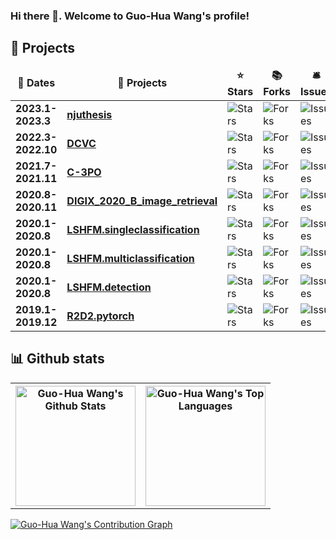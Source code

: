 ### Hi there 👋. Welcome to Guo-Hua Wang's profile!

## 💼 Projects

<table>
  <thead align="center">
    <tr border: none;>
      <td><b>📅 Dates </b></td>
      <td><b>🎁 Projects</b></td>
      <td><b>⭐ Stars</b></td>
      <td><b>📚 Forks</b></td>
      <td><b>🛎 Issues</b></td>
      <td><b>📬 Pull requests</b></td>
    </tr>
  </thead>
  <tbody>
    <tr>
      <td><b>2023.1-2023.3</b></td>
      <td><a href="https://github.com/DoctorKey/njuthesis"><b>njuthesis</b></a></td>
      <td><img alt="Stars" src="https://img.shields.io/github/stars/DoctorKey/njuthesis?style=flat-square&labelColor=343b41"/></td>
      <td><img alt="Forks" src="https://img.shields.io/github/forks/DoctorKey/njuthesis?style=flat-square&labelColor=343b41"/></td>
      <td><img alt="Issues" src="https://img.shields.io/github/issues/DoctorKey/njuthesis?style=flat-square&labelColor=343b41"/></td>
      <td><img alt="Pull Requests" src="https://img.shields.io/github/issues-pr/DoctorKey/njuthesis?style=flat-square&labelColor=343b41"/></td>
    </tr>
    <tr>
      <td><b>2022.3-2022.10</b></td>
      <td><a href="https://github.com/microsoft/DCVC"><b>DCVC</b></a></td>
      <td><img alt="Stars" src="https://img.shields.io/github/stars/microsoft/DCVC?style=flat-square&labelColor=343b41"/></td>
      <td><img alt="Forks" src="https://img.shields.io/github/forks/microsoft/DCVC?style=flat-square&labelColor=343b41"/></td>
      <td><img alt="Issues" src="https://img.shields.io/github/issues/microsoft/DCVC?style=flat-square&labelColor=343b41"/></td>
      <td><img alt="Pull Requests" src="https://img.shields.io/github/issues-pr/microsoft/DCVC?style=flat-square&labelColor=343b41"/></td>
    </tr>
    <tr>
      <td><b>2021.7-2021.11</b></td>
      <td><a href="https://github.com/DoctorKey/C-3PO"><b>C-3PO</b></a></td>
      <td><img alt="Stars" src="https://img.shields.io/github/stars/DoctorKey/C-3PO?style=flat-square&labelColor=343b41"/></td>
      <td><img alt="Forks" src="https://img.shields.io/github/forks/DoctorKey/C-3PO?style=flat-square&labelColor=343b41"/></td>
      <td><img alt="Issues" src="https://img.shields.io/github/issues/DoctorKey/C-3PO?style=flat-square&labelColor=343b41"/></td>
      <td><img alt="Pull Requests" src="https://img.shields.io/github/issues-pr/DoctorKey/C-3PO?style=flat-square&labelColor=343b41"/></td>
    </tr>
    <tr>
      <td><b>2020.8-2020.11</b></td>
      <td><a href="https://github.com/DoctorKey/DIGIX_2020_B_image_retrieval"><b>DIGIX_2020_B_image_retrieval</b></a></td>
      <td><img alt="Stars" src="https://img.shields.io/github/stars/DoctorKey/DIGIX_2020_B_image_retrieval?style=flat-square&labelColor=343b41"/></td>
      <td><img alt="Forks" src="https://img.shields.io/github/forks/DoctorKey/DIGIX_2020_B_image_retrieval?style=flat-square&labelColor=343b41"/></td>
      <td><img alt="Issues" src="https://img.shields.io/github/issues/DoctorKey/DIGIX_2020_B_image_retrieval?style=flat-square&labelColor=343b41"/></td>
      <td><img alt="Pull Requests" src="https://img.shields.io/github/issues-pr/DoctorKey/DIGIX_2020_B_image_retrieval?style=flat-square&labelColor=343b41"/></td>
    </tr>
    <tr>
      <td><b>2020.1-2020.8</b></td>
      <td><a href="https://github.com/DoctorKey/LSHFM.singleclassification"><b>LSHFM.singleclassification</b></a></td>
      <td><img alt="Stars" src="https://img.shields.io/github/stars/DoctorKey/LSHFM.singleclassification?style=flat-square&labelColor=343b41"/></td>
      <td><img alt="Forks" src="https://img.shields.io/github/forks/DoctorKey/LSHFM.singleclassification?style=flat-square&labelColor=343b41"/></td>
      <td><img alt="Issues" src="https://img.shields.io/github/issues/DoctorKey/LSHFM.singleclassification?style=flat-square&labelColor=343b41"/></td>
      <td><img alt="Pull Requests" src="https://img.shields.io/github/issues-pr/DoctorKey/LSHFM.singleclassification?style=flat-square&labelColor=343b41"/></td>
    </tr>
    <tr>
      <td><b>2020.1-2020.8</b></td>
      <td><a href="https://github.com/DoctorKey/LSHFM.multiclassification"><b>LSHFM.multiclassification</b></a></td>
      <td><img alt="Stars" src="https://img.shields.io/github/stars/DoctorKey/LSHFM.multiclassification?style=flat-square&labelColor=343b41"/></td>
      <td><img alt="Forks" src="https://img.shields.io/github/forks/DoctorKey/LSHFM.multiclassification?style=flat-square&labelColor=343b41"/></td>
      <td><img alt="Issues" src="https://img.shields.io/github/issues/DoctorKey/LSHFM.multiclassification?style=flat-square&labelColor=343b41"/></td>
      <td><img alt="Pull Requests" src="https://img.shields.io/github/issues-pr/DoctorKey/LSHFM.multiclassification?style=flat-square&labelColor=343b41"/></td>
    </tr>
    <tr>
      <td><b>2020.1-2020.8</b></td>
      <td><a href="https://github.com/DoctorKey/LSHFM.detection"><b>LSHFM.detection</b></a></td>
      <td><img alt="Stars" src="https://img.shields.io/github/stars/DoctorKey/LSHFM.detection?style=flat-square&labelColor=343b41"/></td>
      <td><img alt="Forks" src="https://img.shields.io/github/forks/DoctorKey/LSHFM.detection?style=flat-square&labelColor=343b41"/></td>
      <td><img alt="Issues" src="https://img.shields.io/github/issues/DoctorKey/LSHFM.detection?style=flat-square&labelColor=343b41"/></td>
      <td><img alt="Pull Requests" src="https://img.shields.io/github/issues-pr/DoctorKey/LSHFM.detection?style=flat-square&labelColor=343b41"/></td>
    </tr>
    <tr>
      <td><b>2019.1-2019.12</b></td>
      <td><a href="https://github.com/DoctorKey/R2D2.pytorch"><b>R2D2.pytorch</b></a></td>
      <td><img alt="Stars" src="https://img.shields.io/github/stars/DoctorKey/R2D2.pytorch?style=flat-square&labelColor=343b41"/></td>
      <td><img alt="Forks" src="https://img.shields.io/github/forks/DoctorKey/R2D2.pytorch?style=flat-square&labelColor=343b41"/></td>
      <td><img alt="Issues" src="https://img.shields.io/github/issues/DoctorKey/R2D2.pytorch?style=flat-square&labelColor=343b41"/></td>
      <td><img alt="Pull Requests" src="https://img.shields.io/github/issues-pr/DoctorKey/R2D2.pytorch?style=flat-square&labelColor=343b41"/></td>
    </tr>
  </tbody>
</table>


## 📊 Github stats

<table>
  <tr>
    <th><a href="https://github.com/anuraghazra/github-readme-stats"><img alt="Guo-Hua Wang's Github Stats" src="https://github-readme-stats.vercel.app/api?username=DoctorKey&theme=dracula" height="192px"/></a></th>
    <th><a href="https://github.com/anuraghazra/github-readme-stats"><img alt="Guo-Hua Wang's Top Languages" src="https://github-readme-stats.vercel.app/api/top-langs/?username=DoctorKey&layout=compact&theme=dracula" height="192px"/></a></th>
  </tr>
</table>

[![Guo-Hua Wang's Contribution Graph](https://github-readme-activity-graph.cyclic.app/graph?username=DoctorKey&theme=dracula)](https://github.com/ashutosh00710/github-readme-activity-graph)

<!--
**DoctorKey/DoctorKey** is a ✨ _special_ ✨ repository because its `README.md` (this file) appears on your GitHub profile.

Here are some ideas to get you started:

- 🔭 I’m currently working on ...
- 🌱 I’m currently learning ...
- 👯 I’m looking to collaborate on ...
- 🤔 I’m looking for help with ...
- 💬 Ask me about ...
- 📫 How to reach me: ...
- 😄 Pronouns: ...
- ⚡ Fun fact: ...
-->

